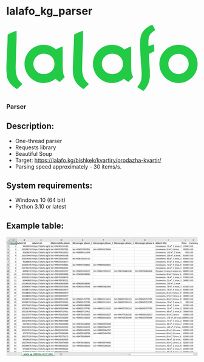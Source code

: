 # lalafo_kg_parser 
<a class="header-logo up" href="/"><svg viewBox="0 0 84 30" xmlns="http://www.w3.org/2000/svg"><g fill="#22CA46" fill-rule="evenodd"><path d="M75.6 21.71a4.473 4.473 0 01-4.468-4.468 4.473 4.473 0 014.468-4.468 4.473 4.473 0 014.468 4.468A4.473 4.473 0 0175.6 21.71m0-12.868c-4.632 0-8.4 3.768-8.4 8.4 0 4.632 3.768 8.4 8.4 8.4 4.632 0 8.4-3.768 8.4-8.4 0-4.632-3.768-8.4-8.4-8.4M29.472 22.845c.767 2.738 2.589 4.42 4.473 5.45l2.308-2.186s-1.635-1.362-2.172-2.595c-.463-1.066-.808-2.405-.812-4.282 0-.127.03-1.426.068-3.187.04-1.85.2-5.502.292-8.896.044-1.595.065-3.195.014-4.496-1.38.422-2.73 1.038-3.908 1.665.001.203.003.405.003.611l-.083 3.172h-.019s-.469 10.817-.457 11.337c.026 1.148.124 2.37.293 3.407M.373 23.26c.03.154.089.354.164.573.904 2.175 2.529 3.569 4.19 4.462l2.347-2.218s-1.635-1.36-2.171-2.592c-.464-1.064-.81-2.402-.813-4.276 0-.127.03-1.424.068-3.183.04-1.846.2-5.494.292-8.883.044-1.593.065-3.191.014-4.49-1.38.421-2.73 1.036-3.908 1.663.001.202.003.404.003.61L.476 8.093H.457S-.012 18.896 0 19.415c.03 1.315.155 2.729.373 3.846M65.008 11.634l-.21-3.014-2.374.795c-.059-1.815-.111-3.282.315-4.332.703-1.731 2.693-2.697 2.693-2.697L64.12 0c-1.962.688-4.041 2.349-4.817 4.282-.287.714-.518 1.808-.569 4.08-.003.126-.003.259-.004.39l-.024.002s.01.333.03.868c.008.42.022.843.04 1.245l.025.41c.053 1.248.126 2.75.213 3.996.158 2.267.345 4.837.366 5.137.012.171.022.345.03.52 0 2.923.065 3.968-1.937 6.481l.268.185a.305.305 0 01-.006.007l2.428 1.576c1.39-1.353 2.513-3.266 2.839-5.965.02-.334.034-.699.043-1.103.042-1.848-.404-8.207-.466-9.088a.254.254 0 00.05-.159l2.378-1.23zM46.411 21.722c-2.47 0-4.48-2.01-4.48-4.48 0-2.47 2.01-4.48 4.48-4.48 2.47 0 4.779 1.493 4.779 4.48s-2.308 4.48-4.779 4.48m8.699-.048c-.284-1.026-.313-3.164-.313-4.284V9.544c-1.016.336-2.014.847-2.935 1.36a8.142 8.142 0 00-5.441-2.062c-4.632 0-8.4 3.768-8.4 8.4 0 4.632 3.768 8.4 8.4 8.4 1.8 0 3.448-.57 4.791-1.539.076-.054.411-.355.411-.355.396.374 1.14 1.058 1.954 1.431l2.128-2.198s-.348-.411-.595-1.307M16.348 21.722c-2.47 0-4.48-2.01-4.48-4.48 0-2.47 2.01-4.48 4.48-4.48 2.47 0 4.779 1.493 4.779 4.48s-2.308 4.48-4.779 4.48m8.699-.048c-.284-1.026-.313-3.164-.313-4.284V9.544c-1.016.336-2.014.847-2.935 1.36a8.142 8.142 0 00-5.441-2.062c-4.632 0-8.4 3.768-8.4 8.4 0 4.632 3.768 8.4 8.4 8.4 1.8 0 3.448-.57 4.791-1.539.076-.054.411-.355.411-.355.396.374 1.14 1.058 1.954 1.431l2.128-2.198s-.348-.411-.595-1.307"></path></g></svg></a>

### Parser

## Description:

- One-thread parser
- Requests library
- Beautiful Soup
- Target: https://lalafo.kg/bishkek/kvartiry/prodazha-kvartir/
- Parsing speed approximately - 30 items/s.

## System requirements:

- Windows 10 (64 bit)
- Python 3.10 or latest

## Example table:

![Table](https://raw.githubusercontent.com/Codyusey/lalafo_kg_parser/master/Example.png)
